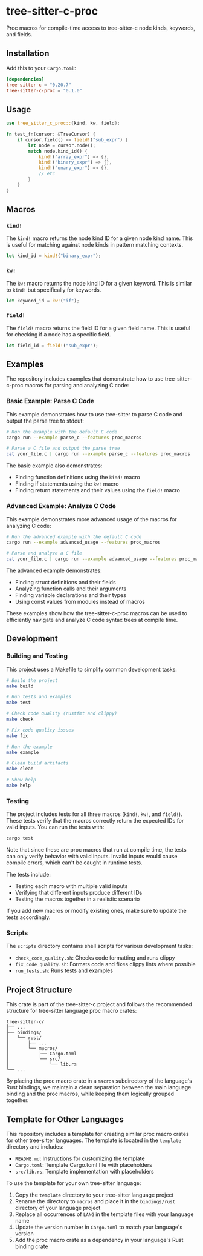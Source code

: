 # tree-sitter-c-proc

Proc macros for compile-time access to tree-sitter-c node kinds, keywords, and fields.

## Installation

Add this to your `Cargo.toml`:

```toml
[dependencies]
tree-sitter-c = "0.20.7"
tree-sitter-c-proc = "0.1.0"
```

## Usage

```rust
use tree_sitter_c_proc::{kind, kw, field};

fn test_fn(cursor: &TreeCursor) {
    if cursor.field() == field!("sub_expr") {
        let node = cursor.node();
        match node.kind_id() {
            kind!("array_expr") => {},
            kind!("binary_expr") => {},
            kind!("unary_expr") => {},
            // etc
        }
    }
}
```

## Macros

### `kind!`

The `kind!` macro returns the node kind ID for a given node kind name. This is useful for matching against node kinds in pattern matching contexts.

```rust
let kind_id = kind!("binary_expr");
```

### `kw!`

The `kw!` macro returns the node kind ID for a given keyword. This is similar to `kind!` but specifically for keywords.

```rust
let keyword_id = kw!("if");
```

### `field!`

The `field!` macro returns the field ID for a given field name. This is useful for checking if a node has a specific field.

```rust
let field_id = field!("sub_expr");
```

## Examples

The repository includes examples that demonstrate how to use tree-sitter-c-proc macros for parsing and analyzing C code:

### Basic Example: Parse C Code

This example demonstrates how to use tree-sitter to parse C code and output the parse tree to stdout:

```bash
# Run the example with the default C code
cargo run --example parse_c --features proc_macros

# Parse a C file and output the parse tree
cat your_file.c | cargo run --example parse_c --features proc_macros
```

The basic example also demonstrates:
- Finding function definitions using the `kind!` macro
- Finding if statements using the `kw!` macro
- Finding return statements and their values using the `field!` macro

### Advanced Example: Analyze C Code

This example demonstrates more advanced usage of the macros for analyzing C code:

```bash
# Run the advanced example with the default C code
cargo run --example advanced_usage --features proc_macros

# Parse and analyze a C file
cat your_file.c | cargo run --example advanced_usage --features proc_macros
```

The advanced example demonstrates:
- Finding struct definitions and their fields
- Analyzing function calls and their arguments
- Finding variable declarations and their types
- Using const values from modules instead of macros

These examples show how the tree-sitter-c-proc macros can be used to efficiently navigate and analyze C code syntax trees at compile time.

## Development

### Building and Testing

This project uses a Makefile to simplify common development tasks:

```bash
# Build the project
make build

# Run tests and examples
make test

# Check code quality (rustfmt and clippy)
make check

# Fix code quality issues
make fix

# Run the example
make example

# Clean build artifacts
make clean

# Show help
make help
```

### Testing

The project includes tests for all three macros (`kind!`, `kw!`, and `field!`). These tests verify that the macros correctly return the expected IDs for valid inputs. You can run the tests with:

```bash
cargo test
```

Note that since these are proc macros that run at compile time, the tests can only verify behavior with valid inputs. Invalid inputs would cause compile errors, which can't be caught in runtime tests.

The tests include:
- Testing each macro with multiple valid inputs
- Verifying that different inputs produce different IDs
- Testing the macros together in a realistic scenario

If you add new macros or modify existing ones, make sure to update the tests accordingly.

### Scripts

The `scripts` directory contains shell scripts for various development tasks:

- `check_code_quality.sh`: Checks code formatting and runs clippy
- `fix_code_quality.sh`: Formats code and fixes clippy lints where possible
- `run_tests.sh`: Runs tests and examples

## Project Structure

This crate is part of the tree-sitter-c project and follows the recommended structure for tree-sitter language proc macro crates:

```
tree-sitter-c/
├── ...
├── bindings/
│   └── rust/
│       ├── ...
│       └── macros/
│           ├── Cargo.toml
│           └── src/
│               └── lib.rs
└── ...
```

By placing the proc macro crate in a `macros` subdirectory of the language's Rust bindings, we maintain a clean separation between the main language binding and the proc macros, while keeping them logically grouped together.

## Template for Other Languages

This repository includes a template for creating similar proc macro crates for other tree-sitter languages. The template is located in the `template` directory and includes:

- `README.md`: Instructions for customizing the template
- `Cargo.toml`: Template Cargo.toml file with placeholders
- `src/lib.rs`: Template implementation with placeholders

To use the template for your own tree-sitter language:

1. Copy the `template` directory to your tree-sitter language project
2. Rename the directory to `macros` and place it in the `bindings/rust` directory of your language project
3. Replace all occurrences of `LANG` in the template files with your language name
4. Update the version number in `Cargo.toml` to match your language's version
5. Add the proc macro crate as a dependency in your language's Rust binding crate
